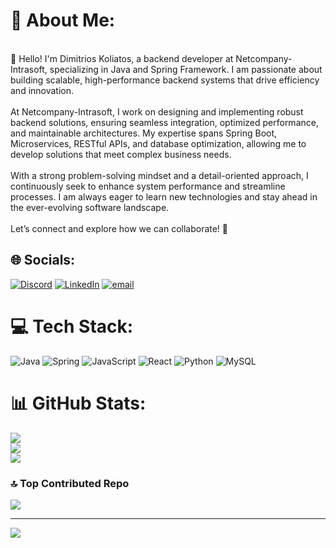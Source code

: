 # 💫 About Me:
<br>👋 Hello! I'm Dimitrios Koliatos, a backend developer at Netcompany-Intrasoft, specializing in Java and Spring Framework. I am passionate about building scalable, high-performance backend systems that drive efficiency and innovation.<br><br>At Netcompany-Intrasoft, I work on designing and implementing robust backend solutions, ensuring seamless integration, optimized performance, and maintainable architectures. My expertise spans Spring Boot, Microservices, RESTful APIs, and database optimization, allowing me to develop solutions that meet complex business needs.<br><br>With a strong problem-solving mindset and a detail-oriented approach, I continuously seek to enhance system performance and streamline processes. I am always eager to learn new technologies and stay ahead in the ever-evolving software landscape.<br><br>Let’s connect and explore how we can collaborate! 🚀


## 🌐 Socials:
[![Discord](https://img.shields.io/badge/Discord-%237289DA.svg?logo=discord&logoColor=white)](https://discord.gg/kradoras#4478) [![LinkedIn](https://img.shields.io/badge/LinkedIn-%230077B5.svg?logo=linkedin&logoColor=white)](https://linkedin.com/in/https://www.linkedin.com/in/dimitrios-koliatos/) [![email](https://img.shields.io/badge/Email-D14836?logo=gmail&logoColor=white)](mailto:dimikoliat@gmail.com) 

# 💻 Tech Stack:
![Java](https://img.shields.io/badge/java-%23ED8B00.svg?style=for-the-badge&logo=openjdk&logoColor=white) ![Spring](https://img.shields.io/badge/spring-%236DB33F.svg?style=for-the-badge&logo=spring&logoColor=white) ![JavaScript](https://img.shields.io/badge/javascript-%23323330.svg?style=for-the-badge&logo=javascript&logoColor=%23F7DF1E) ![React](https://img.shields.io/badge/react-%2320232a.svg?style=for-the-badge&logo=react&logoColor=%2361DAFB) ![Python](https://img.shields.io/badge/python-3670A0?style=for-the-badge&logo=python&logoColor=ffdd54) ![MySQL](https://img.shields.io/badge/mysql-4479A1.svg?style=for-the-badge&logo=mysql&logoColor=white)
# 📊 GitHub Stats:
![](https://github-readme-stats.vercel.app/api?username=DimitriosKoliat&theme=dark&hide_border=false&include_all_commits=true&count_private=true)<br/>
![](https://github-readme-streak-stats.herokuapp.com/?user=DimitriosKoliat&theme=dark&hide_border=false)<br/>
![](https://github-readme-stats.vercel.app/api/top-langs/?username=DimitriosKoliat&theme=dark&hide_border=false&include_all_commits=true&count_private=true&layout=compact)

### 🔝 Top Contributed Repo
![](https://github-contributor-stats.vercel.app/api?username=DimitriosKoliat&limit=5&theme=dark&combine_all_yearly_contributions=true)

---
[![](https://visitcount.itsvg.in/api?id=DimitriosKoliat&icon=0&color=0)](https://visitcount.itsvg.in)

<!-- Proudly created with GPRM ( https://gprm.itsvg.in ) -->
